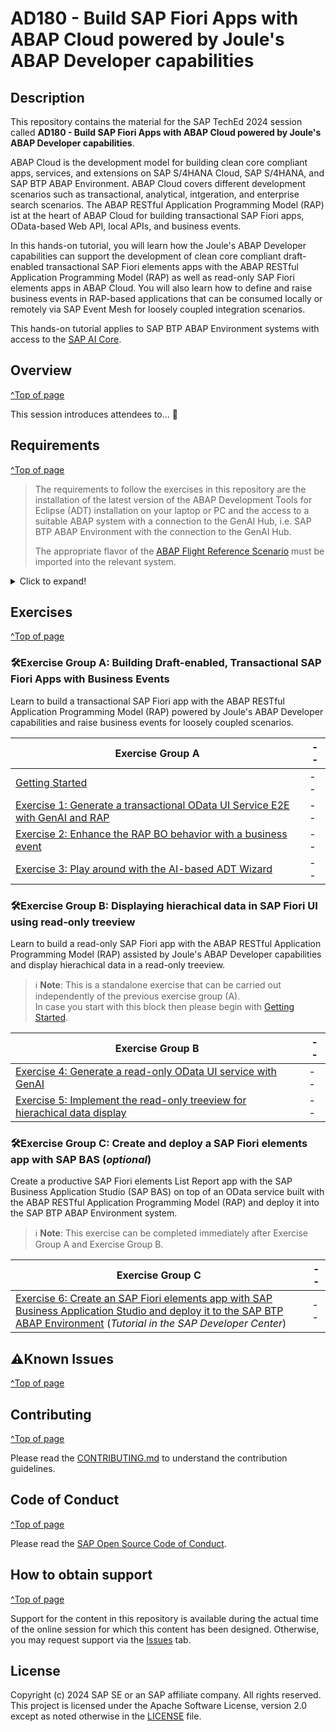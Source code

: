 # AD180 - Build SAP Fiori Apps with ABAP Cloud powered by Joule's ABAP Developer capabilities

## Description

This repository contains the material for the SAP TechEd 2024 session called **AD180 - Build SAP Fiori Apps with ABAP Cloud powered by Joule's ABAP Developer capabilities**.

ABAP Cloud is the development model for building clean core compliant apps, services, and extensions on SAP S/4HANA Cloud, SAP S/4HANA, and SAP BTP ABAP Environment. ABAP Cloud covers different development scenarios such as transactional, analytical, intgeration, and enterprise search scenarios. The ABAP RESTful Application Programming Model (RAP) ist at the heart of ABAP Cloud for building transactional SAP Fiori apps, OData-based Web API, local APIs, and business events.

In this hands-on tutorial, you will learn how the Joule's ABAP Developer capabilities can support the development of clean core compliant draft-enabled transactional SAP Fiori elements apps with the ABAP RESTful Application Programming Model (RAP) as well as read-only SAP Fiori elements apps in ABAP Cloud. You will also learn how to define and raise business events in RAP-based applications that can be consumed locally or remotely via SAP Event Mesh for loosely coupled integration scenarios.

This hands-on tutorial applies to SAP BTP ABAP Environment systems with access to the [SAP AI Core](https://discovery-center.cloud.sap/serviceCatalog/sap-ai-core).

## Overview
[^Top of page](#)

This session introduces attendees to... 🚧

## Requirements
[^Top of page](#)

> The requirements to follow the exercises in this repository are the installation of the latest version of the ABAP Development Tools for Eclipse (ADT) installation
> on your laptop or PC and the access to a suitable ABAP system with a connection to the GenAI Hub, i.e. SAP BTP ABAP Environment with the connection to the GenAI Hub.
> 
> The appropriate flavor of the [ABAP Flight Reference Scenario](https://github.com/SAP-samples/abap-platform-refscen-flight) must be imported into the relevant system. 

<details>
  <summary>Click to expand!</summary>

The requirements to follow the exercises in this repository are:
1. [Install the latest Eclipse platform and the latest ABAP Development Tools (ADT) plugin](https://developers.sap.com/tutorials/abap-install-adt.html)
2. Access to an SAP BTP ABAP Environment system that is connected to _SAP AI Core_
   > ℹ️ **Info for SAP TechEd Virtual 2024**:   
   > During the virtual event, the exercises can be completed on the _SAP BTP ABAP Environment Trial_ that will be connected to the SAP AI Core.
   > → [Create an user on the SAP BTP ABAP Environment Trial](https://developers.sap.com/tutorials/abap-environment-trial-onboarding.html)      

4. [Create an ABAP Cloud Project](https://developers.sap.com/tutorials/abap-environment-create-abap-cloud-project.html)
5. [Adapt the Web Browser settings in your ADT installation](https://github.com/SAP-samples/abap-platform-rap-workshops/blob/main/requirements_rap_workshops.md#4-adapt-the-web-browser-settings-in-your-adt-installation)   

</details>

## Exercises
[^Top of page](#)

### 🛠Exercise Group A: Building Draft-enabled, Transactional SAP Fiori Apps with Business Events

Learn to build a transactional SAP Fiori app with the ABAP RESTful Application Programming Model (RAP) powered by Joule's ABAP Developer capabilities and raise business events for loosely coupled scenarios.

| Exercise Group A | -- |
| ------------- |  -- |
| [Getting Started](exercises/ex0/README.md) | -- |
| [Exercise 1: Generate a transactional OData UI Service E2E with GenAI and RAP](exercises/ex01/README.md) | -- |
| [Exercise 2: Enhance the RAP BO behavior with a business event](exercises/ex02/README.md) | -- |
| [Exercise 3: Play around with the AI-based ADT Wizard](exercises/ex03/README.md) | -- |


### 🛠Exercise Group B: Displaying hierachical data in SAP Fiori UI using read-only treeview

Learn to build a read-only SAP Fiori app with the ABAP RESTful Application Programming Model (RAP) assisted by Joule's ABAP Developer capabilities and display hierachical data in a read-only treeview.

> ℹ️ **Note**: This is a standalone exercise that can be carried out independently of the previous exercise group (A).   
> In case you start with this block then please begin with [Getting Started](exercises/ex0/README.md). 

| Exercise Group B | -- |
| ------------- |  -- |
| [Exercise 4: Generate a read-only OData UI service with GenAI](exercises/ex04/README.md) | -- |
| [Exercise 5: Implement the read-only treeview for hierachical data display](exercises/ex05/README.md) | -- |


### 🛠Exercise Group C: Create and deploy a SAP Fiori elements app with SAP BAS (_optional_)

Create a productive SAP Fiori elements List Report app with the SAP Business Application Studio (SAP BAS) on top of an OData service built with the ABAP RESTful Application Programming Model (RAP) and deploy it into the SAP BTP ABAP Environment system. 

> ℹ️ **Note**: This exercise can be completed immediately after Exercise Group A and Exercise Group B.

| Exercise Group C | -- |
| ------------- |  -- |
| [Exercise 6: Create an SAP Fiori elements app with SAP Business Application Studio and deploy it to the SAP BTP ABAP Environment](https://developers.sap.com/tutorials/abap-environment-deploy-fiori-elements-ui.html) (_Tutorial in the SAP Developer Center_)| -- |


<!--

**OR** Link to the Tutorial Navigator for example...

Start the exercises [here](https://developers.sap.com/tutorials/abap-environment-trial-onboarding.html).

**IMPORTANT**

Your repo must contain the .reuse and LICENSES folder and the License section below. DO NOT REMOVE the section or folders/files. Also, remove all unused template assets(images, folders, etc) from the exercises folder. 

-->

## ⚠Known Issues
[^Top of page](#)

## Contributing
[^Top of page](#)

Please read the [CONTRIBUTING.md](./CONTRIBUTING.md) to understand the contribution guidelines.

## Code of Conduct
[^Top of page](#)

Please read the [SAP Open Source Code of Conduct](https://github.com/SAP-samples/.github/blob/main/CODE_OF_CONDUCT.md).

## How to obtain support
[^Top of page](#)

Support for the content in this repository is available during the actual time of the online session for which this content has been designed. Otherwise, you may request support via the [Issues](../../issues) tab.

## License
Copyright (c) 2024 SAP SE or an SAP affiliate company. All rights reserved. This project is licensed under the Apache Software License, version 2.0 except as noted otherwise in the [LICENSE](LICENSES/Apache-2.0.txt) file.
